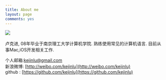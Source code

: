 ```yaml
---
title: About me
layout: page
comments: yes
---
```

<div style="float: left"> <img src="http://farm8.staticflickr.com/7135/7077299681_29ac07c290_m.jpg"></div>
<div style="clear:both"></div>
<br>
卢克进, 08年毕业于南京理工大学计算机学院.      
熟练使用常见的计算机语言.      
目前从事Mac,iOS开发相关工作.      

个人邮箱:kejinlu@gmail.com      
新浪微博: [http://weibo.com/kejinlu](http://weibo.com/kejinlu)      
github : [https://github.com/kejinlu](https://github.com/kejinlu)      